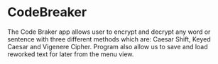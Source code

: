 # CodeBreaker

The Code Braker app allows user to encrypt and decrypt any word or sentence with three different methods which are: Caesar Shift, Keyed Caesar and Vigenere Cipher. Program also allow us to save and load reworked text for later from the menu view.
